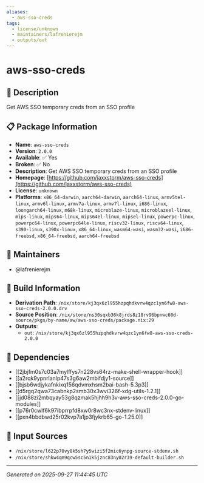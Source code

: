```yaml
---
aliases:
  - aws-sso-creds
tags:
  - license/unknown
  - maintainers/lafrenierejm
  - outputs/out
---
```


# aws-sso-creds

## 📝 Description

Get AWS SSO temporary creds from an SSO profile

## 📋 Package Information

- **Name**: `aws-sso-creds`
- **Version**: `2.0.0`
- **Available**: ✅ Yes
- **Broken**: ✅ No
- **Description**: Get AWS SSO temporary creds from an SSO profile
- **Homepage**: [https://github.com/jaxxstorm/aws-sso-creds](https://github.com/jaxxstorm/aws-sso-creds)
- **License**: `unknown`
- **Platforms**: `x86_64-darwin`, `aarch64-darwin`, `aarch64-linux`, `armv5tel-linux`, `armv6l-linux`, `armv7a-linux`, `armv7l-linux`, `i686-linux`, `loongarch64-linux`, `m68k-linux`, `microblaze-linux`, `microblazeel-linux`, `mips-linux`, `mips64-linux`, `mips64el-linux`, `mipsel-linux`, `powerpc-linux`, `powerpc64-linux`, `powerpc64le-linux`, `riscv32-linux`, `riscv64-linux`, `s390-linux`, `s390x-linux`, `x86_64-linux`, `wasm64-wasi`, `wasm32-wasi`, `i686-freebsd`, `x86_64-freebsd`, `aarch64-freebsd`
## 👥 Maintainers

- @lafrenierejm


## 🔧 Build Information

- **Derivation Path**: `/nix/store/kj3qx6zl955hzpqhdkvrw4qzc1yn6fw8-aws-sso-creds-2.0.0.drv`
- **Source Position**: `/nix/store/ns30sqxb36k8jrds8z18rv96bpnwc60d-source/pkgs/by-name/aw/aws-sso-creds/package.nix:29`
- **Outputs**:
  - `out`:  `/nix/store/kj3qx6zl955hzpqhdkvrw4qzc1yn6fw8-aws-sso-creds-2.0.0`

## 🔗 Dependencies

- [[2jbjfm0s7c03a7mylffys7n228vs64rz-make-shell-wrapper-hook]]
- [[a2rqk9ypnrlanlp47s3g6aw2mbifdjy1-source]]
- [[bjsb6wdjykafnkixq156qdvmxhsm2bai-bash-5.3p3]]
- [[d5rgq2qwa73cabnkp2smb30x3wvi326f-xdg-utils-1.2.1]]
- [[jd088zi2mbqyay53g8qzmak5hjhh9h3v-aws-sso-creds-2.0.0-go-modules]]
- [[p76r0cwlf6k97ibprrpfd8xw0r8wc3nx-stdenv-linux]]
- [[pxn4bbdbwd25r02kvp7a1jp3fjykrb65-go-1.25.0]]

## 📁 Input Sources

- `/nix/store/l622p70vy8k5sh7y5wizi5f2mic6ynpg-source-stdenv.sh`
- `/nix/store/shkw4qm9qcw5sc5n1k5jznc83ny02r39-default-builder.sh`

---
*Generated on 2025-09-27 11:44:45 UTC*

